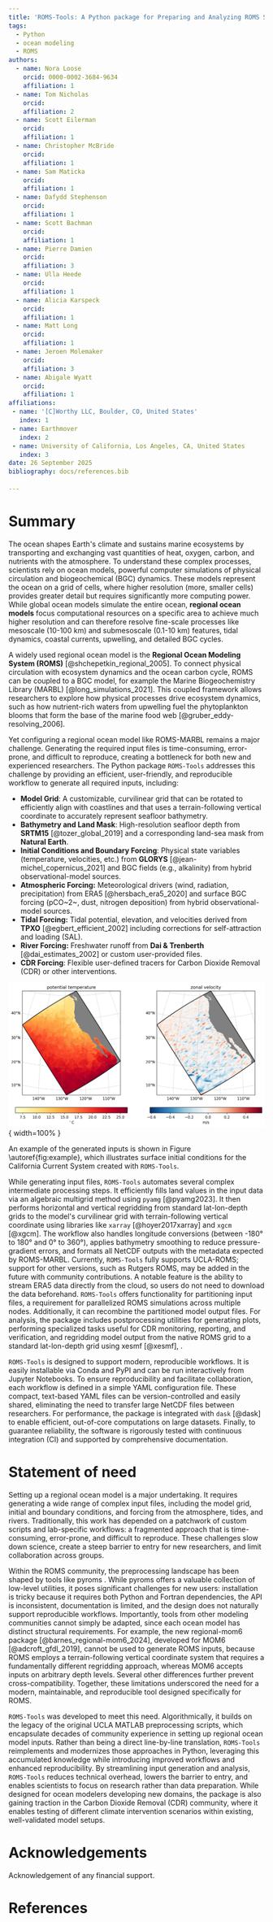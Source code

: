 ```yaml
---
title: 'ROMS-Tools: A Python package for Preparing and Analyzing ROMS Simulations'
tags:
  - Python
  - ocean modeling
  - ROMS
authors:
  - name: Nora Loose
    orcid: 0000-0002-3684-9634
    affiliation: 1
  - name: Tom Nicholas
    orcid:
    affiliation: 2
  - name: Scott Eilerman
    orcid:
    affiliation: 1
  - name: Christopher McBride
    orcid:
    affiliation: 1
  - name: Sam Maticka
    orcid:
    affiliation: 1
  - name: Dafydd Stephenson
    orcid:
    affiliation: 1
  - name: Scott Bachman
    orcid:
    affiliation: 1
  - name: Pierre Damien
    orcid:
    affiliation: 3
  - name: Ulla Heede
    orcid:
    affiliation: 1
  - name: Alicia Karspeck
    orcid:
    affiliation: 1
  - name: Matt Long
    orcid:
    affiliation: 1
  - name: Jeroen Molemaker
    orcid:
    affiliation: 3
  - name: Abigale Wyatt
    orcid:
    affiliation: 1
affiliations:
 - name: '[C]Worthy LLC, Boulder, CO, United States'
   index: 1
 - name: Earthmover
   index: 2
 - name: University of California, Los Angeles, CA, United States
   index: 3
date: 26 September 2025
bibliography: docs/references.bib

---
```


# Summary

The ocean shapes Earth's climate and sustains marine ecosystems by transporting and exchanging vast quantities of heat, oxygen, carbon, and nutrients with the atmosphere. To understand these complex processes, scientists rely on ocean models, powerful computer simulations of physical circulation and biogeochemical (BGC) dynamics. These models represent the ocean on a grid of cells, where higher resolution (more, smaller cells) provides greater detail but requires significantly more computing power. While global ocean models simulate the entire ocean, **regional ocean models** focus computational resources on a specific area to achieve much higher resolution and can therefore resolve fine-scale processes like mesoscale (10-100 km) and submesoscale (0.1-10 km) features, tidal dynamics, coastal currents, upwelling, and detailed BGC cycles.

A widely used regional ocean model is the **Regional Ocean Modeling System (ROMS)** [@shchepetkin_regional_2005]. To connect physical circulation with ecosystem dynamics and the ocean carbon cycle, ROMS can be coupled to a BGC model, for example the Marine Biogeochemistry Library (MARBL) [@long_simulations_2021]. This coupled framework allows researchers to explore how physical processes drive ecosystem dynamics, such as how nutrient-rich waters from upwelling fuel the phytoplankton blooms that form the base of the marine food web [@gruber_eddy-resolving_2006].

Yet configuring a regional ocean model like ROMS-MARBL remains a major challenge. Generating the required input files is time-consuming, error-prone, and difficult to reproduce, creating a bottleneck for both new and experienced researchers. The Python package `ROMS-Tools` addresses this challenge by providing an efficient, user-friendly, and reproducible workflow to generate all required inputs, including:

- **Model Grid**: A customizable, curvilinear grid that can be rotated to efficiently align with coastlines and that uses a terrain-following vertical coordinate to accurately represent seafloor bathymetry.
- **Bathymetry and Land Mask**: High-resolution seafloor depth from **SRTM15** [@tozer_global_2019] and a corresponding land-sea mask from **Natural Earth**.
- **Initial Conditions and Boundary Forcing**: Physical state variables (temperature, velocities, etc.) from **GLORYS** [@jean-michel_copernicus_2021] and BGC fields (e.g., alkalinity) from hybrid observational-model sources.
- **Atmospheric Forcing:** Meteorological drivers (wind, radiation, precipitation) from ERA5 [@hersbach_era5_2020] and surface BGC forcing (pCO~2~, dust, nitrogen deposition) from hybrid observational-model sources.
- **Tidal Forcing:** Tidal potential, elevation, and velocities derived from **TPXO** [@egbert_efficient_2002] including corrections for self-attraction and loading (SAL).
- **River Forcing:** Freshwater runoff from **Dai & Trenberth** [@dai_estimates_2002] or custom user-provided files.
- **CDR Forcing**: Flexible user-defined tracers for Carbon Dioxide Removal (CDR) or other interventions.

![Surface initial conditions for the California Current System created with `ROMS-Tools` from GLORYS. Left: potential temperature. Right: zonal velocity. Shown for January 1, 2000.\label{fig:example}](docs/images/ics_from_glorys.png){ width=100% }

An example of the generated inputs is shown in Figure \autoref{fig:example}, which illustrates surface initial conditions for the California Current System created with `ROMS-Tools`.

While generating input files, `ROMS-Tools` automates several complex intermediate processing steps. It efficiently fills land values in the input data via an algebraic multigrid method using `pyamg` [@pyamg2023]. It then performs horizontal and vertical regridding from standard lat-lon-depth grids to the model's curvilinear grid with terrain-following vertical coordinate using libraries like `xarray` [@hoyer2017xarray] and `xgcm` [@xgcm]. The workflow also handles longitude conversions (between -180° to 180° and 0° to 360°), applies bathymetry smoothing to reduce pressure-gradient errors, and formats all NetCDF outputs with the metadata expected by ROMS-MARBL. Currently, `ROMS-Tools` fully supports UCLA-ROMS; support for other versions, such as Rutgers ROMS, may be added in the future with community contributions. A notable feature is the ability to stream ERA5 data directly from the cloud, so users do not need to download the data beforehand.
`ROMS-Tools` offers functionality for partitioning input files, a requirement for parallelized ROMS simulations across multiple nodes. Additionally, it can recombine the partitioned model output files.
For analysis, the package includes postprocessing utilities for generating plots, performing specialized tasks useful for CDR monitoring, reporting, and verification, and regridding model output from the native ROMS grid to a standard lat-lon-depth grid using xesmf [@xesmf], .

`ROMS-Tools` is designed to support modern, reproducible workflows. It is easily installable via Conda and PyPI and can be run interactively from Jupyter Notebooks.
To ensure reproducibility and facilitate collaboration, each workflow is defined in a simple YAML configuration file. These compact, text-based YAML files can be version-controlled and easily shared, eliminating the need to transfer large NetCDF files between researchers.
For performance, the package is integrated with `dask` [@dask] to enable efficient, out-of-core computations on large datasets.
Finally, to guarantee reliability, the software is rigorously tested with continuous integration (CI) and supported by comprehensive documentation.

# Statement of need

Setting up a regional ocean model is a major undertaking. It requires generating a wide range of complex input files, including the model grid, initial and boundary conditions, and forcing from the atmosphere, tides, and rivers. Traditionally, this work has depended on a patchwork of custom scripts and lab-specific workflows: a fragmented approach that is time-consuming, error-prone, and difficult to reproduce. These challenges slow down science, create a steep barrier to entry for new researchers, and limit collaboration across groups.

Within the ROMS community, the preprocessing landscape has been shaped by tools like pyroms . While pyroms offers a valuable collection of low-level utilities, it poses significant challenges for new users: installation is tricky because it requires both Python and Fortran dependencies, the API is inconsistent, documentation is limited, and the design does not naturally support reproducible workflows.
Importantly, tools from other modeling communities cannot simply be adapted, since each ocean model has distinct structural requirements. For example, the new regional-mom6 package [@barnes_regional-mom6_2024], developed for MOM6 [@adcroft_gfdl_2019], cannot be used to generate ROMS inputs, because ROMS employs a terrain-following vertical coordinate system that requires a fundamentally different regridding approach, whereas MOM6 accepts inputs on arbitrary depth levels. Several other differences further prevent cross-compatibility. Together, these limitations underscored the need for a modern, maintainable, and reproducible tool designed specifically for ROMS.

`ROMS-Tools` was developed to meet this need. Algorithmically, it builds on the legacy of the original UCLA MATLAB preprocessing scripts, which encapsulate decades of community experience in setting up regional ocean model inputs. Rather than being a direct line-by-line translation, `ROMS-Tools` reimplements and modernizes those approaches in Python, leveraging this accumulated knowledge while introducing improved workflows and enhanced reproducibility. By streamlining input generation and analysis, `ROMS-Tools` reduces technical overhead, lowers the barrier to entry, and enables scientists to focus on research rather than data preparation.
While designed for ocean modelers developing new domains, the package is also gaining traction in the Carbon Dioxide Removal (CDR) community, where it enables testing of different climate intervention scenarios within existing, well-validated model setups.

# Acknowledgements

Acknowledgement of any financial support.


# References
